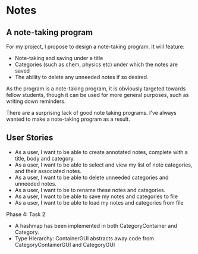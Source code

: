 # Notes

## A note-taking program

For my project, I propose to design a note-taking program.
It will feature:

- Note-taking and saving under a title
- Categories (such as chem, physics etc) under which the notes are saved
- The ability to delete any unneeded notes if so desired.

As the program is a note-taking program, it is obviously
targeted towards fellow students, though it can be used
for more general purposes, such as writing down reminders.

There are a surprising lack of good note taking programs.
I've always wanted to make a note-taking program as a result.

## User Stories
- As a user, I want to be able to create annotated notes,
complete with a title, body and category.
- As a user, I want to be able to select and view my list of note
categories, and their associated notes.
- As a user, I want to be able to delete unneeded categories
and unneeded notes.
- As a user, I want to be to rename these notes and categories.
- As a user, I want to be able to save my notes and categories to file
- As a user, I want to be able to load my notes and categories from file

Phase 4: Task 2
- A hashmap has been implemented in both CategoryContainer and Category.
- Type Hierarchy: ContainerGUI abstracts away code from CategoryContainerGUI and CategoryGUI
